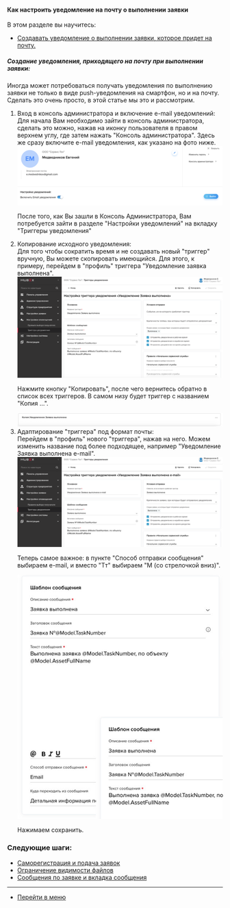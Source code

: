 #### Как настроить уведомление на почту о выполнении заявки
В этом разделе вы научитесь:
<html>
  <meta charset="utf-8">
  <title>Быстрый переход внутри документа</title>
 <ul>
       <li><a href="#pasmob">Создавать уведомление о выполнении заявки, которое придет на почту.</a></li>
 </ul>
</html>

<h5 id="pasweb">Создание уведомления, приходящего на почту при выполнении заявки:</h5>
Иногда может потребоваться получать уведомления по выполнению заявки не только в виде push-уведомления на смартфон, но и на почту. Сделать это очень просто, в этой статье мы это и рассмотрим.
<ol>
<li> Вход в консоль администратора и включение e-mail уведомлений:</li>
Для начала Вам необходимо зайти в консоль администратора, сделать это можно, нажав на иконку пользователя в правом верхнем углу, где затем нажать "Консоль администратора". Здесь же сразу включите e-mail уведомления, как указано на фото ниже.

<img src="/attachments/images/FAQ/USER/HowToManageNotifications/htmn1.png"/>

После того, как Вы зашли в Консоль Администратора, Вам потребуется зайти в разделе "Настройки уведомлений" на вкладку "Триггеры уведомления"
<li> Копирование исходного уведомления:</li>
Для того чтобы сократить время и не создавать новый "триггер" вручную, Вы можете скопировать имеющийся. Для этого, к примеру, перейдем в "профиль" триггера "Уведомление заявка выполнена".

<img src="/attachments/images/FAQ/USER/HowToManageNotifications/htmn2.png"/>

Нажмите кнопку "Копировать", после чего вернитесь обратно в список всех триггеров. В самом низу будет триггер с названием "Копия ...".

<img src="/attachments/images/FAQ/USER/HowToManageNotifications/htmn3.png"/>

 <li> Адаптирование "триггера" под формат почты:</li>
Перейдем в "профиль" нового "триггера", нажав на него. Можем изменить название под более подходящее, например "Уведомление Заявка выполнена e-mail".


<img src="/attachments/images/FAQ/USER/HowToManageNotifications/htmn4.png"/>


Теперь самое важное: в пункте "Способ отправки сообщения" выбираем e-mail, и вместо "Tт" выбираем "M (со стрелочкой вниз)".


<img src="/attachments/images/FAQ/USER/HowToManageNotifications/htmn5.jpg"/>


Нажимаем сохранить.

</ol>




### Следующие шаги:
- [Саморегистрация и подача заявок](./SelfRegister.md)
- [Ограничение видимости файлов](./ViewRestriction.md)
- [Сообщения по заявке и вкладка сообщения](./Messages.md)



___
- [Перейти в меню](http://wiki.hubex.ru)
